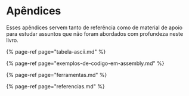 # Apêndices

Esses apêndices servem tanto de referência como de material de apoio para estudar assuntos que não foram abordados com profundeza neste livro.

{% page-ref page="tabela-ascii.md" %}

{% page-ref page="exemplos-de-codigo-em-assembly.md" %}

{% page-ref page="ferramentas.md" %}

{% page-ref page="referencias.md" %}

